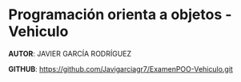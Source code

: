 # Programación orienta a objetos - Vehiculo

**AUTOR**: JAVIER GARCÍA RODRÍGUEZ

**GITHUB**: https://github.com/Javigarciagr7/ExamenPOO-Vehiculo.git